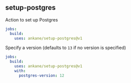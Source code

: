 ## setup-postgres

Action to set up Postgres

```yml
jobs:
  build:
    uses: ankane/setup-postgres@v1
```

Specify a version (defaults to `13` if no version is specified)

```yml
jobs:
  build:
    uses: ankane/setup-postgres@v1
    with:
      postgres-version: 12
```
